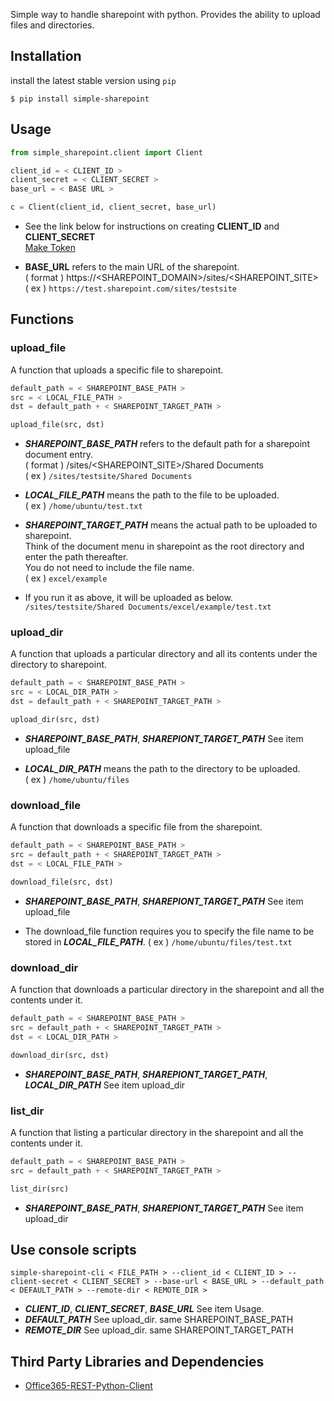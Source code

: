 Simple way to handle sharepoint with python.
Provides the ability to upload files and directories. 

## Installation

install the latest stable version using `pip`

```shell
$ pip install simple-sharepoint
```

## Usage

```python
from simple_sharepoint.client import Client

client_id = < CLIENT_ID >
client_secret = < CLIENT_SECRET >
base_url = < BASE URL >

c = Client(client_id, client_secret, base_url)
```

- See the link below for instructions on creating <b>CLIENT_ID</b> and <b>CLIENT_SECRET</b><br>
[Make Token](https://learn.microsoft.com/en-us/sharepoint/dev/solution-guidance/security-apponly-azureacs)

- <b>BASE_URL</b> refers to the main URL of the sharepoint.<br>
( format ) https://<SHAREPOINT_DOMAIN>/sites/<SHAREPOINT_SITE><br>
( ex ) `https://test.sharepoint.com/sites/testsite`


## Functions

### upload_file

A function that uploads a specific file to sharepoint.

```python
default_path = < SHAREPOINT_BASE_PATH >
src = < LOCAL_FILE_PATH >
dst = default_path + < SHAREPOINT_TARGET_PATH >

upload_file(src, dst)
```

- <b><i>SHAREPOINT_BASE_PATH</i></b> refers to the default path for a sharepoint document entry.<br>
( format ) /sites/<SHAREPOINT_SITE>/Shared Documents<br>
( ex ) `/sites/testsite/Shared Documents`

- <b><i>LOCAL_FILE_PATH</i></b> means the path to the file to be uploaded.<br>
( ex ) `/home/ubuntu/test.txt`

- <b><i>SHAREPOINT_TARGET_PATH</i></b> means the actual path to be uploaded to sharepoint.<br>
Think of the document menu in sharepoint as the root directory and enter the path thereafter.<br>
You do not need to include the file name.<br>
( ex ) `excel/example`

- If you run it as above, it will be uploaded as below.<br>
`/sites/testsite/Shared Documents/excel/example/test.txt`


### upload_dir

A function that uploads a particular directory and all its contents under the directory to sharepoint.

```python
default_path = < SHAREPOINT_BASE_PATH >
src = < LOCAL_DIR_PATH >
dst = default_path + < SHAREPOINT_TARGET_PATH >

upload_dir(src, dst)
```

- <b><i>SHAREPOINT_BASE_PATH</i></b>, <b><i>SHAREPIONT_TARGET_PATH</i></b> See item upload_file

- <b><i>LOCAL_DIR_PATH</i></b> means the path to the directory to be uploaded.<br>
( ex ) `/home/ubuntu/files`

### download_file

A function that downloads a specific file from the sharepoint.

```python
default_path = < SHAREPOINT_BASE_PATH >
src = default_path + < SHAREPOINT_TARGET_PATH >
dst = < LOCAL_FILE_PATH >

download_file(src, dst)
```

- <b><i>SHAREPOINT_BASE_PATH</i></b>, <b><i>SHAREPIONT_TARGET_PATH</i></b> See item upload_file

- The download_file function requires you to specify the file name to be stored in <b><i>LOCAL_FILE_PATH</i></b>.
( ex ) `/home/ubuntu/files/test.txt`


### download_dir

A function that downloads a particular directory in the sharepoint and all the contents under it.

```python
default_path = < SHAREPOINT_BASE_PATH >
src = default_path + < SHAREPOINT_TARGET_PATH >
dst = < LOCAL_DIR_PATH >

download_dir(src, dst)
```

- <b><i>SHAREPOINT_BASE_PATH</i></b>, <b><i>SHAREPIONT_TARGET_PATH</i></b>, <b><i>LOCAL_DIR_PATH</i></b> See item upload_dir


### list_dir

A function that listing a particular directory in the sharepoint and all the contents under it.

```python
default_path = < SHAREPOINT_BASE_PATH >
src = default_path + < SHAREPOINT_TARGET_PATH >

list_dir(src)
```

- <b><i>SHAREPOINT_BASE_PATH</i></b>, <b><i>SHAREPIONT_TARGET_PATH</i></b> See item upload_dir


## Use console scripts

```shell
simple-sharepoint-cli < FILE_PATH > --client_id < CLIENT_ID > --client-secret < CLIENT_SECRET > --base-url < BASE_URL > --default_path < DEFAULT_PATH > --remote-dir < REMOTE_DIR >
```

- <b><i>CLIENT_ID</i></b>, <b><i>CLIENT_SECRET</i></b>, <b><i>BASE_URL</i></b> See item Usage.
- <b><i>DEFAULT_PATH</i></b> See upload_dir. same SHAREPOINT_BASE_PATH
- <b><i>REMOTE_DIR</i></b> See upload_dir. same SHAREPOINT_TARGET_PATH

## Third Party Libraries and Dependencies

- [Office365-REST-Python-Client](https://pypi.org/project/Office365-REST-Python-Client/)